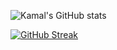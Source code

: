 ![Kamal's GitHub stats](https://github-readme-stats.vercel.app/api?username=kamalchafik&theme=vue-dark&show_icons=true)

[![GitHub Streak](https://streak-stats.demolab.com?user=kamalchafik&theme=vue-dark)](https://git.io/streak-stats)
